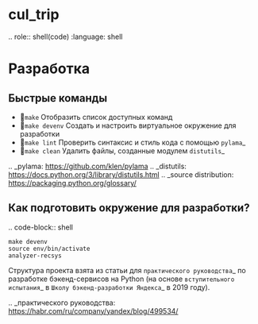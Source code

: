 # cul_trip

.. role:: shell(code)
   :language: shell

Разработка
==========

Быстрые команды
---------------
* :shell:`make` Отобразить список доступных команд
* :shell:`make devenv` Создать и настроить виртуальное окружение для разработки
* :shell:`make lint` Проверить синтаксис и стиль кода с помощью `pylama`_
* :shell:`make clean` Удалить файлы, созданные модулем `distutils`_

.. _pylama: https://github.com/klen/pylama
.. _distutils: https://docs.python.org/3/library/distutils.html
.. _source distribution: https://packaging.python.org/glossary/

Как подготовить окружение для разработки?
-----------------------------------------
.. code-block:: shell

    make devenv
    source env/bin/activate
    analyzer-recsys

Структура проекта взята из статьи для `практического руководства`_ по разработке бэкенд-сервисов на Python (на основе `вступительного испытания`_ в `Школу бэкенд-разработки Яндекса`_ в 2019 году).

.. _практического руководства: https://habr.com/ru/company/yandex/blog/499534/
